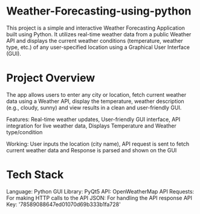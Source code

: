 # Weather-Forecasting-using-python
This project is a simple and interactive Weather Forecasting Application built using Python. It utilizes real-time weather data from a public Weather API and displays the current weather conditions (temperature, weather type, etc.) of any user-specified location using a Graphical User Interface (GUI).

# Project Overview
The app allows users to enter any city or location, fetch current weather data using a Weather API, display the temperature, weather description (e.g., cloudy, sunny) and view results in a clean and user-friendly GUI.

 Features:
Real-time weather updates,
User-friendly GUI interface,
API integration for live weather data,
Displays Temperature and Weather type/condition

Working: User inputs the location (city name), API request is sent to fetch current weather data and Response is parsed and shown on the GUI

# Tech Stack
Language: Python
GUI Library: PyQt5
API: OpenWeatherMap API 
Requests: For making HTTP calls to the API
JSON: For handling the API response
API Key: '78589088647ed01070d69b333b1fa728'
